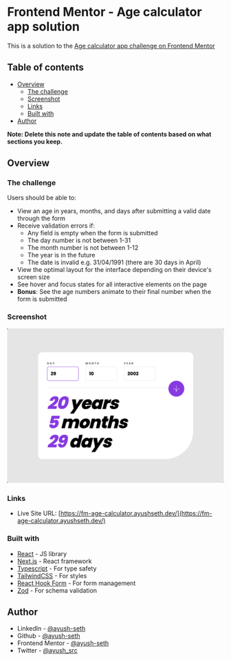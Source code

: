 # Frontend Mentor - Age calculator app solution

This is a solution to the [Age calculator app challenge on Frontend Mentor](https://www.frontendmentor.io/challenges/age-calculator-app-dF9DFFpj-Q)

## Table of contents

- [Overview](#overview)
  - [The challenge](#the-challenge)
  - [Screenshot](#screenshot)
  - [Links](#links)
  - [Built with](#built-with)
- [Author](#author)

**Note: Delete this note and update the table of contents based on what sections you keep.**

## Overview

### The challenge

Users should be able to:

- View an age in years, months, and days after submitting a valid date through the form
- Receive validation errors if:
  - Any field is empty when the form is submitted
  - The day number is not between 1-31
  - The month number is not between 1-12
  - The year is in the future
  - The date is invalid e.g. 31/04/1991 (there are 30 days in April)
- View the optimal layout for the interface depending on their device's screen size
- See hover and focus states for all interactive elements on the page
- **Bonus**: See the age numbers animate to their final number when the form is submitted

### Screenshot

![](./public/screenshot.png)

### Links

- Live Site URL: [https://fm-age-calculator.ayushseth.dev/](https://fm-age-calculator.ayushseth.dev/)

### Built with

- [React](https://reactjs.org/) - JS library
- [Next.js](https://nextjs.org/) - React framework
- [Typescript](https://www.typescriptlang.org/) - For type safety
- [TailwindCSS](https://tailwindcss.com/) - For styles
- [React Hook Form](https://react-hook-form.com/) - For form management
- [Zod](https://zod.dev/) - For schema validation

## Author

- LinkedIn - [@ayush-seth](https://www.linkedin.com/in/ayush-seth/)
- Github - [@ayush-seth](https://www.github.com/ayush-seth)
- Frontend Mentor - [@ayush-seth](https://www.frontendmentor.io/profile/ayush-seth)
- Twitter - [@ayush_src](https://www.twitter.com/ayush_src)
